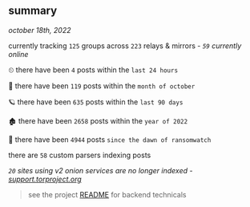 
## summary
_october 18th, 2022_

currently tracking `125` groups across `223` relays & mirrors - _`59` currently online_

⏲ there have been `4` posts within the `last 24 hours`

🦈 there have been `119` posts within the `month of october`

🪐 there have been `635` posts within the `last 90 days`

🏚 there have been `2658` posts within the `year of 2022`

🦕 there have been `4944` posts `since the dawn of ransomwatch`

there are `58` custom parsers indexing posts

_`20` sites using v2 onion services are no longer indexed - [support.torproject.org](https://support.torproject.org/onionservices/v2-deprecation/)_

> see the project [README](https://github.com/joshhighet/ransomwatch#ransomwatch--) for backend technicals
